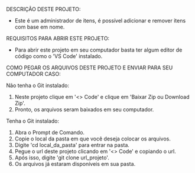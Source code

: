 DESCRIÇÃO DESTE PROJETO:
  - Este é um administrador de itens, é possível adicionar e remover itens com base em nome.

REQUISITOS PARA ABRIR ESTE PROJETO:
  - Para abrir este projeto em seu computador basta ter algum editor de código como o 'VS Code' instalado.

COMO PEGAR OS ARQUIVOS DESTE PROJETO E ENVIAR PARA SEU COMPUTADOR CASO:

Não tenha o Git instalado:
  1. Neste projeto clique em '<> Code' e clique em 'Baixar Zip ou Download Zip'.
  2. Pronto, os arquivos seram baixados em seu computador.

Tenha o Git instalado:
  1. Abra o Prompt de Comando.
  2. Copie o local da pasta em que você deseja colocar os arquivos.
  3. Digite 'cd local_da_pasta' para entrar na pasta.
  4. Pegue o url deste projeto clicando em '<> Code' e copiando o url.
  5. Após isso, digite 'git clone url_projeto'.
  6. Os arquivos já estaram disponíveis em sua pasta.
